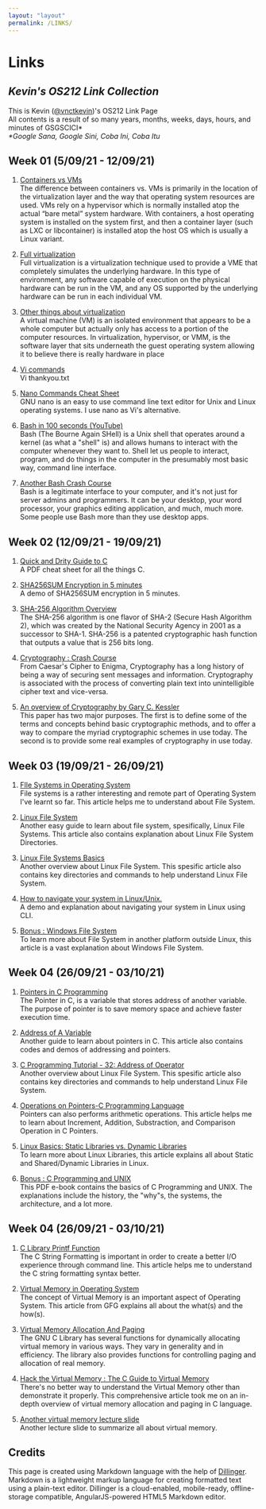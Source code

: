 ```yaml
---
layout: "layout"
permalink: /LINKS/
---
```


# Links
## _Kevin's OS212 Link Collection_


This is Kevin ([@vnctkevin](https://github.com/vnctkevin/))'s OS212 Link Page <br>
All contents is a result of so many years, months, weeks, days, hours, and minutes of GSGSCICI*<br>
_*Google Sana, Google Sini, Coba Ini, Coba Itu_

## Week 01 (5/09/21 - 12/09/21)

1. [Containers vs VMs](https://www.insia.net/en/containers-vs-vms/) <br>
The difference between containers vs. VMs is primarily in the location of the virtualization layer and the way that operating system resources are used. VMs rely on a hypervisor which is normally installed atop the actual “bare metal” system hardware. With containers, a host operating system is installed on the system first, and then a container layer (such as LXC or libcontainer) is installed atop the host OS which is usually a Linux variant.
2.  [Full virtualization](https://www.sciencedirect.com/topics/computer-science/full-virtualization)<br>
Full virtualization is a virtualization technique used to provide a VME that completely simulates the underlying hardware. In this type of environment, any software capable of execution on the physical hardware can be run in the VM, and any OS supported by the underlying hardware can be run in each individual VM. 
3.  [Other things about virtualization](https://www.sciencedirect.com/topics/computer-science/virtual-machine-monitor)<br>
A virtual machine (VM) is an isolated environment that appears to be a whole computer but actually only has access to a portion of the computer resources. In virtualization, hypervisor, or VMM, is the software layer that sits underneath the guest operating system allowing it to believe there is really hardware in place

4.  [Vi commands](https://www.cs.colostate.edu/helpdocs/vi.html)<br>
Vi thankyou.txt

5. [Nano Commands Cheat Sheet](https://www.nano-editor.org/dist/latest/cheatsheet.html)<br>
GNU nano is an easy to use command line text editor for Unix and Linux operating systems. I use nano as Vi's alternative.

6. [Bash in 100 seconds (YouTube)](https://www.youtube.com/watch?v=I4EWvMFj37g)<br>
Bash (The Bourne Again SHell) is a Unix shell that operates around a kernel (as what a "shell" is) and allows humans to interact with the computer whenever they want to. Shell let us people to interact, program, and do things in the computer in the presumably most basic way, command line interface.

7. [Another Bash Crash Course](https://opensource.com/resources/what-bash)<br>
Bash is a legitimate interface to your computer, and it's not just for server admins and programmers. It can be your desktop, your word processor, your graphics editing application, and much, much more. Some people use Bash more than they use desktop apps.

## Week 02 (12/09/21 - 19/09/21)

1. [Quick and Drity Guide to C](https://courses.cs.washington.edu/courses/cse351/14sp/sections/1/Cheatsheet-c.pdf) <br>
A PDF cheat sheet for all the things C.

2. [SHA256SUM Encryption in 5 minutes](https://www.youtube.com/watch?v=YExLVWGEckA) <br>
A demo of SHA256SUM encryption in 5 minutes.

3. [SHA-256 Algorithm Overview](https://www.n-able.com/blog/sha-256-encryption) <br>
The SHA-256 algorithm is one flavor of SHA-2 (Secure Hash Algorithm 2), which was created by the National Security Agency in 2001 as a successor to SHA-1. SHA-256 is a patented cryptographic hash function that outputs a value that is 256 bits long.

4. [Cryptography : Crash Course](https://www.youtube.com/watch?v=jhXCTbFnK8o) <br>
From Caesar's Cipher to Enigma, Cryptography has a long history of being a way of securing sent messages and information. Cryptography is associated with the process of converting plain text into unintelligible cipher text and vice-versa.

5. [An overview of Cryptography by Gary C. Kessler](https://www.garykessler.net/library/crypto.html) <br>
This paper has two major purposes. The first is to define some of the terms and concepts behind basic cryptographic methods, and to offer a way to compare the myriad cryptographic schemes in use today. The second is to provide some real examples of cryptography in use today.

## Week 03 (19/09/21 - 26/09/21)

1. [FIle Systems in Operating System](https://www.geeksforgeeks.org/file-systems-in-operating-system/) <br>
File systems is a rather interesting and remote part of Operating System I've learnt so far. This article helps me to understand about File System.

2. [Linux File System](https://likegeeks.com/linux-file-system/) <br>
Another easy guide to learn about file system, spesifically, Linux File Systems. This article also contains explanation about Linux File System Directories.

3. [Linux File Systems Basics](https://www.dummies.com/computers/operating-systems/linux/linux-file-system-basics/) <br>
Another overview about Linux File System. This spesific article also contains key directories and commands to help understand Linux File System.

4. [How to navigate your system in Linux/Unix.](https://www.youtube.com/watch?v=cBokz0LTizk) <br>
A demo and explanation about navigating your system in Linux using CLI.

5. [Bonus : Windows File System](https://www.partitionwizard.com/help/what-is-file-system.html) <br>
To learn more about File System in another platform outside Linux, this article is a vast explanation about Windows File System.

## Week 04 (26/09/21 - 03/10/21)

1. [Pointers in C Programming](https://www.guru99.com/c-pointers.html) <br>
The Pointer in C, is a variable that stores address of another variable. The purpose of pointer is to save memory space and achieve faster execution time.

2. [Address of A Variable](https://www.codingame.com/playgrounds/14589/how-to-play-with-pointers-in-c/address-of-a-variable) <br>
Another guide to learn about pointers in C. This article also contains codes and demos of addressing and pointers.

3. [C Programming Tutorial - 32: Address of Operator](https://www.youtube.com/watch?v=W1FHoRJiZ-o) <br>
Another overview about Linux File System. This spesific article also contains key directories and commands to help understand Linux File System.

4. [Operations on Pointers-C Programming Language](https://www.youtube.com/watch?v=cBokz0LTizk) <br>
Pointers can also performs arithmetic operations. This article helps me to learn about Increment, Addition, Substraction, and Comparison Operation in C Pointers.

5. [Linux Basics: Static Libraries vs. Dynamic Libraries](https://medium.com/swlh/linux-basics-static-libraries-vs-dynamic-libraries-a7bcf8157779) <br>
To learn more about Linux Libraries, this article explains all about Static and Shared/Dynamic Libraries in Linux.

6. [Bonus : C Programming and UNIX](https://www.cs.miami.edu/home/schulz/CSC322.pdf) <br>
This PDF e-book contains the basics of C Programming and UNIX. The explanations include the history, the "why"s, the systems, the architecture, and a lot more.

## Week 04 (26/09/21 - 03/10/21)

1. [C Library Printf Function](https://www.tutorialspoint.com/c_standard_library/c_function_printf.htm) <br>
The C String Formatting is important in order to create a better I/O experience through command line. This article helps me to understand the C string formatting syntax better.

2. [Virtual Memory in Operating System](https://ftp.gnu.org/old-gnu/Manuals/glibc-2.2.3/html_chapter/libc_3.html) <br>
The concept of Virtual Memory is an important aspect of Operating System. This article from GFG explains all about the what(s) and the how(s).

3. [Virtual Memory Allocation And Paging](https://www.youtube.com/watch?v=W1FHoRJiZ-o) <br>
The GNU C Library has several functions for dynamically allocating virtual memory in various ways. They vary in generality and in efficiency. The library also provides functions for controlling paging and allocation of real memory.

4. [Hack the Virtual Memory : The C Guide to Virtual Memory](https://blog.holbertonschool.com/hack-the-virtual-memory-c-strings-proc/)<br>
There's no better way to understand the Virtual Memory other than demonstrate it properly. This comprehensive article took me on an in-depth overview of virtual memory allocation and paging in C language.

5. [Another virtual memory lecture slide](https://www.inf.ed.ac.uk/teaching/courses/inf2c-cs/13-14/lectures/lec13-slides.pdf)<br>
Another lecture slide to summarize all about virtual memory.


## Credits
This page is created using Markdown language with the help of [Dillinger](https://dillinger.io/). Markdown is a lightweight markup language for creating formatted text using a plain-text editor. Dillinger is a cloud-enabled, mobile-ready, offline-storage compatible, AngularJS-powered HTML5 Markdown editor.
